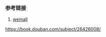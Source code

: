 



### 参考链接

1. [wemall](https://github.com/shen100/wemall)

https://book.douban.com/subject/26426008/